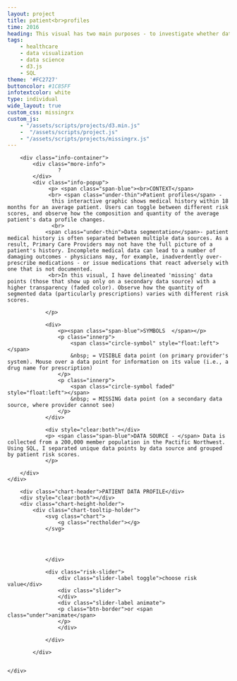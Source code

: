 ```yaml
---
layout: project
title: patient<br>profiles
time: 2016
heading: This visual has two main purposes - to investigate whether data segmentation (that is, separation of patient records among multiple data sources) is a prevalent issue in healthcare, and at a broader level, to illustrate the composition and quantity of patient data at different risk values.<br>Click the question mark for more information on how to interpret the chart. Analysis done on SQL, and visual created w/ d3.js.
tags:
    - healthcare
    - data visualization
    - data science
    - d3.js
    - SQL
theme: '#FC2727'
buttoncolor: #1C85FF
infotextcolor: white
type: individual
wide_layout: true
custom_css: missingrx
custom_js:  
    - "/assets/scripts/projects/d3.min.js"   
    -  "/assets/scripts/project.js"      
    - "/assets/scripts/projects/missingrx.js"
---
```


<section class="block block-data-visual noshadow">
    <div class="chartwrapper">
    
        <div class="info-container">
            <div class="more-info">
                    ?
            </div>   
            <div class="info-popup">
                 <p> <span class="span-blue"><br>CONTEXT</span> 
                 <br> <span class="under-thin">Patient profiles</span> - 
                  this interactive graphic shows medical history within 18 months for an average patient. Users can toggle between different risk scores, and observe how the composition and quantity of the average patient's data profile changes.
                  <br>
                <span class="under-thin">Data segmentation</span>- patient medical history is often separated between multiple data sources. As a result, Primary Care Providers may not have the full picture of a patient's history. Incomplete medical data can lead to a number of damaging outcomes - physicians may, for example, inadverdently over-prescribe medications - or issue medications that react adversely with one that is not documented. 
                 <br>In this visual, I have delineated 'missing' data points (those that show up only on a secondary data source) with a higher transparency (faded color). Observe how the quantity of segmented data (particularly prescriptions) varies with different risk scores.

                </p>    

                <div> 
                    <p><span class="span-blue">SYMBOLS  </span></p>
                    <p class="innerp"> 
                        <span class="circle-symbol" style="float:left"></span>
                        &nbsp; = VISIBLE data point (on primary provider's system). Mouse over a data point for information on its value (i.e., a drug name for prescription) 
                    </p> 
                    <p class="innerp"> 
                        <span class="circle-symbol faded" style="float:left"></span>
                        &nbsp; = MISSING data point (on a secondary data source, where provider cannot see)
                    </p> 
                </div>   

                <div style="clear:both"></div>
                <p> <span class="span-blue">DATA SOURCE - </span> Data is collected from a 200,000 member population in the Pactific Northwest. Using SQL, I separated unique data points by data source and grouped by patient risk scores. 
                </p>

        </div>                   
    </div> 
    
        <div class="chart-header">PATIENT DATA PROFILE</div>    
        <div style="clear:both"></div>
        <div class="chart-height-holder">
            <div class="chart-tooltip-holder">
                <svg class="chart">  
                    <g class="rectholder"></g>
                </svg>
                
                 
                
                
                </div>
               
                <div class="risk-slider"> 
                    <div class="slider-label toggle">choose risk value</div>                    
                    <div class="slider">
                    </div>
                    <div class="slider-label animate">
                    <p class="btn-border">or <span class="under">animate</span>
                    </p>
                    </div>     
<!--
                    <div class="more-info">
                        ?
                    </div>                    
-->
                </div>
                
            </div>            
      
        
    </div>  
</section>